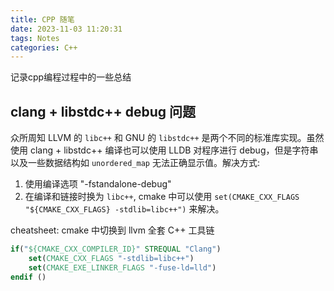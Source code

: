 ```yaml
---
title: CPP 随笔
date: 2023-11-03 11:20:31
tags: Notes
categories: C++
---
```

记录cpp编程过程中的一些总结

## clang + libstdc++ debug 问题

众所周知 LLVM 的 `libc++` 和 GNU 的 `libstdc++` 是两个不同的标准库实现。虽然使用 clang + libstdc++ 编译也可以使用 LLDB 对程序进行 debug，但是字符串以及一些数据结构如 `unordered_map` 无法正确显示值。解决方式:

1. 使用编译选项 "-fstandalone-debug"  
1. 在编译和链接时换为 `libc++`, cmake 中可以使用 `set(CMAKE_CXX_FLAGS "${CMAKE_CXX_FLAGS} -stdlib=libc++")` 来解决。

cheatsheet: cmake 中切换到 llvm 全套 C++ 工具链

```cmake
if("${CMAKE_CXX_COMPILER_ID}" STREQUAL "Clang")
    set(CMAKE_CXX_FLAGS "-stdlib=libc++")
    set(CMAKE_EXE_LINKER_FLAGS "-fuse-ld=lld")
endif ()
```

